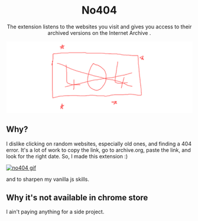 <h1 align="center">No404</h1>
<p align="center">The extension listens to the websites you visit and gives you access to their archived versions on the Internet Archive .</p>

[![no404 logo](logo/logoCover.jpg)](https://github.com/KaiBelmo/no404)


## Why?

I dislike clicking on random websites, especially old ones, and finding a 404 error.
It's a lot of work to copy the link, go to archive.org, paste the link, and look for the right date. So, I made this extension :)


[![no404 gif](https://i.imgur.com/X5FV5a6.gif)](https://github.com/KaiBelmo/no404)

and to sharpen my vanilla js skills.

## Why it's not available in chrome store
I ain't paying anything for a side project.


